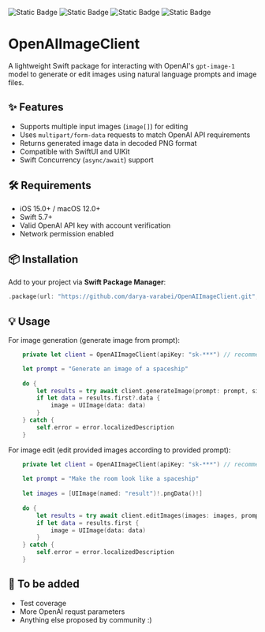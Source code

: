 ![Static Badge](https://img.shields.io/badge/Platforms-gray) ![Static Badge](https://img.shields.io/badge/iOS_%7C_macOS%20-%20blue)  ![Static Badge](https://img.shields.io/badge/Swift-gray) ![Static Badge](https://img.shields.io/badge/6.1_%7C_6.0_%7C_5.10_%7C_5.9-blue)



# OpenAIImageClient

A lightweight Swift package for interacting with OpenAI's `gpt-image-1` model to generate or edit images using natural language prompts and image files.

## ✨ Features

- Supports multiple input images (`image[]`) for editing
- Uses `multipart/form-data` requests to match OpenAI API requirements
- Returns generated image data in decoded PNG format
- Compatible with SwiftUI and UIKit
- Swift Concurrency (`async/await`) support

## 🛠 Requirements

- iOS 15.0+ / macOS 12.0+
- Swift 5.7+
- Valid OpenAI API key with account verification
- Network permission enabled

## 📦 Installation

Add to your project via **Swift Package Manager**:

```swift
.package(url: "https://github.com/darya-varabei/OpenAIImageClient.git", from: "1.0.0")
```

## 💡 Usage

For image generation (generate image from prompt):

```swift
    private let client = OpenAIImageClient(apiKey: "sk-***") // recommended to NOT store in code for production apps

    let prompt = "Generate an image of a spaceship"
    
    do {
        let results = try await client.generateImage(prompt: prompt, size: .x1536x1024)
        if let data = results.first?.data {
            image = UIImage(data: data)
        }
    } catch {
        self.error = error.localizedDescription
    }
```


For image edit (edit provided images according to provided prompt):

```swift
    private let client = OpenAIImageClient(apiKey: "sk-***") // recommended to NOT store in code for production apps
    
    let prompt = "Make the room look like a spaceship"
    
    let images = [UIImage(named: "result")!.pngData()!]
    
    do {
        let results = try await client.editImages(images: images, prompt: prompt)
        if let data = results.first {
            image = UIImage(data: data)
        }
    } catch {
        self.error = error.localizedDescription
    }
```

## 🔮 To be added

- Test coverage
- More OpenAI requst parameters
- Anything else proposed by community :)
